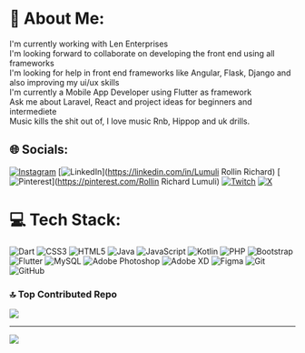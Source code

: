 # 💫 About Me:
I'm currently working with Len Enterprises<br>I'm looking forward to collaborate on developing the front end using all frameworks <br>I'm looking for help in front end frameworks like Angular, Flask, Django and also improving my ui/ux skills<br>I'm currently a Mobile App Developer using Flutter as framework<br>Ask me about Laravel, React and project ideas for beginners and intermediete<br>Music kills the shit out of, I love music Rnb, Hippop and uk drills.


## 🌐 Socials:
[![Instagram](https://img.shields.io/badge/Instagram-%23E4405F.svg?logo=Instagram&logoColor=white)](https://instagram.com/@king_rollins.dev) [![LinkedIn](https://img.shields.io/badge/LinkedIn-%230077B5.svg?logo=linkedin&logoColor=white)](https://linkedin.com/in/Lumuli Rollin Richard) [![Pinterest](https://img.shields.io/badge/Pinterest-%23E60023.svg?logo=Pinterest&logoColor=white)](https://pinterest.com/Rollin Richard Lumuli) [![Twitch](https://img.shields.io/badge/Twitch-%239146FF.svg?logo=Twitch&logoColor=white)](https://twitch.tv/King_rollinsdev) [![X](https://img.shields.io/badge/X-black.svg?logo=X&logoColor=white)](https://x.com/King_Rollins.dev) 

# 💻 Tech Stack:
![Dart](https://img.shields.io/badge/dart-%230175C2.svg?style=for-the-badge&logo=dart&logoColor=white) ![CSS3](https://img.shields.io/badge/css3-%231572B6.svg?style=for-the-badge&logo=css3&logoColor=white) ![HTML5](https://img.shields.io/badge/html5-%23E34F26.svg?style=for-the-badge&logo=html5&logoColor=white) ![Java](https://img.shields.io/badge/java-%23ED8B00.svg?style=for-the-badge&logo=openjdk&logoColor=white) ![JavaScript](https://img.shields.io/badge/javascript-%23323330.svg?style=for-the-badge&logo=javascript&logoColor=%23F7DF1E) ![Kotlin](https://img.shields.io/badge/kotlin-%237F52FF.svg?style=for-the-badge&logo=kotlin&logoColor=white) ![PHP](https://img.shields.io/badge/php-%23777BB4.svg?style=for-the-badge&logo=php&logoColor=white) ![Bootstrap](https://img.shields.io/badge/bootstrap-%238511FA.svg?style=for-the-badge&logo=bootstrap&logoColor=white) ![Flutter](https://img.shields.io/badge/Flutter-%2302569B.svg?style=for-the-badge&logo=Flutter&logoColor=white) ![MySQL](https://img.shields.io/badge/mysql-4479A1.svg?style=for-the-badge&logo=mysql&logoColor=white)  ![Adobe Photoshop](https://img.shields.io/badge/adobe%20photoshop-%2331A8FF.svg?style=for-the-badge&logo=adobe%20photoshop&logoColor=white) ![Adobe XD](https://img.shields.io/badge/Adobe%20XD-470137?style=for-the-badge&logo=Adobe%20XD&logoColor=#FF61F6) ![Figma](https://img.shields.io/badge/figma-%23F24E1E.svg?style=for-the-badge&logo=figma&logoColor=white) ![Git](https://img.shields.io/badge/git-%23F05033.svg?style=for-the-badge&logo=git&logoColor=white) ![GitHub](https://img.shields.io/badge/github-%23121011.svg?style=for-the-badge&logo=github&logoColor=white)

### 🔝 Top Contributed Repo
![](https://github-contributor-stats.vercel.app/api?username=KingRollins256&limit=5&theme=dark&combine_all_yearly_contributions=true)

---
[![](https://visitcount.itsvg.in/api?id=KingRollins256&icon=0&color=0)](https://visitcount.itsvg.in)


